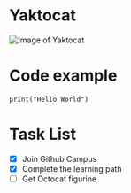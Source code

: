 # Yaktocat
![Image of Yaktocat](https://octodex.github.com/images/yaktocat.png)

# Code example
```
print("Hello World")
```

# Task List
- [x] Join Github Campus
- [X] Complete the learning path
- [ ] Get Octocat figurine
